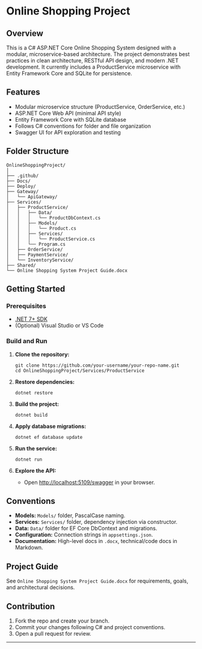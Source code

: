 # Online Shopping Project

## Overview

This is a C# ASP.NET Core Online Shopping System designed with a modular, microservice-based architecture. The project demonstrates best practices in clean architecture, RESTful API design, and modern .NET development. It currently includes a ProductService microservice with Entity Framework Core and SQLite for persistence.

## Features

- Modular microservice structure (ProductService, OrderService, etc.)
- ASP.NET Core Web API (minimal API style)
- Entity Framework Core with SQLite database
- Follows C# conventions for folder and file organization
- Swagger UI for API exploration and testing

## Folder Structure

```
OnlineShoppingProject/
│
├── .github/
├── Docs/
├── Deploy/
├── Gateway/
│   └── ApiGateway/
├── Services/
│   ├── ProductService/
│   │   ├── Data/
│   │   │   └── ProductDbContext.cs
│   │   ├── Models/
│   │   │   └── Product.cs
│   │   ├── Services/
│   │   │   └── ProductService.cs
│   │   └── Program.cs
│   ├── OrderService/
│   ├── PaymentService/
│   └── InventoryService/
├── Shared/
└── Online Shopping System Project Guide.docx
```

## Getting Started

### Prerequisites

- [.NET 7+ SDK](https://dotnet.microsoft.com/download)
- (Optional) Visual Studio or VS Code

### Build and Run

1. **Clone the repository:**
   ```
   git clone https://github.com/your-username/your-repo-name.git
   cd OnlineShoppingProject/Services/ProductService
   ```

2. **Restore dependencies:**
   ```
   dotnet restore
   ```

3. **Build the project:**
   ```
   dotnet build
   ```

4. **Apply database migrations:**
   ```
   dotnet ef database update
   ```

5. **Run the service:**
   ```
   dotnet run
   ```

6. **Explore the API:**
   - Open [http://localhost:5109/swagger](http://localhost:5109/swagger) in your browser.

## Conventions

- **Models:** `Models/` folder, PascalCase naming.
- **Services:** `Services/` folder, dependency injection via constructor.
- **Data:** `Data/` folder for EF Core DbContext and migrations.
- **Configuration:** Connection strings in `appsettings.json`.
- **Documentation:** High-level docs in `.docx`, technical/code docs in Markdown.

## Project Guide

See `Online Shopping System Project Guide.docx` for requirements, goals, and architectural decisions.

## Contribution

1. Fork the repo and create your branch.
2. Commit your changes following C# and project conventions.
3. Open a pull request for review.

---